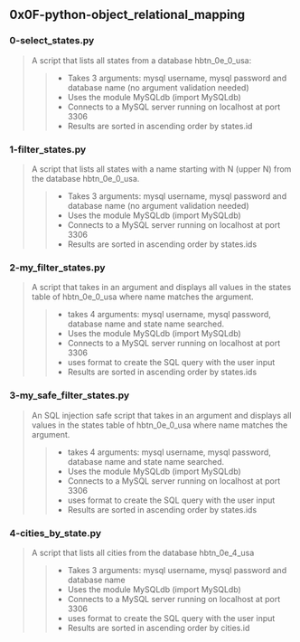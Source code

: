 ## 0x0F-python-object_relational_mapping
### 0-select_states.py
> A script that lists all states from a database hbtn_0e_0_usa:
>> - Takes 3 arguments: mysql username, mysql password and database name (no argument validation needed)
>> - Uses the module MySQLdb (import MySQLdb)
>> - Connects to a MySQL server running on localhost at port 3306
>> - Results are sorted in ascending order by states.id
### 1-filter_states.py
> A script that lists all states with a name starting with N (upper N) from the database hbtn_0e_0_usa.
>> - Takes 3 arguments: mysql username, mysql password and database name (no argument validation needed)
>> - Uses the module MySQLdb (import MySQLdb)
>> - Connects to a MySQL server running on localhost at port 3306
>> - Results are sorted in ascending order by states.ids
### 2-my_filter_states.py
> A script that takes in an argument and displays all values in the states table of hbtn_0e_0_usa where name matches the argument.
>> - takes 4 arguments: mysql username, mysql password, database name and state name searched.
>> - Uses the module MySQLdb (import MySQLdb)
>> - Connects to a MySQL server running on localhost at port 3306
>> - uses format to create the SQL query with the user input
>> - Results are sorted in ascending order by states.ids
### 3-my_safe_filter_states.py
> An SQL injection safe script that takes in an argument and displays all values in the states table of hbtn_0e_0_usa where name matches the argument.
>> - takes 4 arguments: mysql username, mysql password, database name and state name searched.
>> - Uses the module MySQLdb (import MySQLdb)
>> - Connects to a MySQL server running on localhost at port 3306
>> - uses format to create the SQL query with the user input
>> - Results are sorted in ascending order by states.ids
### 4-cities_by_state.py
> A script that lists all cities from the database hbtn_0e_4_usa
>> - Takes 3 arguments: mysql username, mysql password and database name
>> - Uses the module MySQLdb (import MySQLdb)
>> - Connects to a MySQL server running on localhost at port 3306
>> - uses format to create the SQL query with the user input
>> - Results are sorted in ascending order by cities.id
